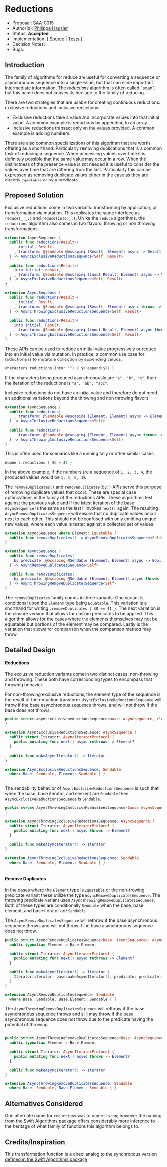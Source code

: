 # Reductions
* Proposal: [SAA-0015](https://github.com/apple/swift-async-algorithms/blob/main/Evolution/0015-reductions.md)
* Author(s): [Philippe Hausler](https://github.com/phausler)
* Status: **Accepted**
* Implementation: [
[Source](https://github.com/apple/swift-async-algorithms/blob/main/Sources/AsyncAlgorithms/AsyncExclusiveReductionsSequence.swift) |
[Tests](https://github.com/apple/swift-async-algorithms/blob/main/Tests/AsyncAlgorithmsTests/TestReductions.swift)
]
* Decision Notes:
* Bugs:

## Introduction

The family of algorithms for reduce are useful for converting a sequence or asynchronous sequence into a single value, but that can elide important intermediate information. The _reductions_ algorithm is often called "scan", but this name does not convey its heritage to the family of reducing.

There are two strategies that are usable for creating continuous reductions: exclusive reductions and inclusive reductions:

 * Exclusive reductions take a value and incorporate values into that initial value. A common example is reductions by appending to an array.
 * Inclusive reductions transact only on the values provided. A common example is adding numbers. 

 There are also common specializations of this algorithm that are worth offering as a shorthand. Particularly removing duplications that is a common task of reducing a sequence. When processing values over time it is definitely possible that the same value may occur in a row. When the distinctness of the presence value is not needed it is useful to consider the values over time that are differing from the last. Particularly this can be expressed as removing duplicate values either in the case as they are directly `Equatable` or by a predicate.

## Proposed Solution

Exclusive reductions come in two variants: transforming by application, or transformation via mutation. This replicates the same interface as `reduce(_:_:)` and `reduce(into:_:)`. Unlike the `reduce` algorithms, the `reductions` algorithm also comes in two flavors: throwing or non throwing transformations.

```swift
extension AsyncSequence {
  public func reductions<Result>(
    _ initial: Result, 
    _ transform: @Sendable @escaping (Result, Element) async -> Result
  ) -> AsyncExclusiveReductionsSequence<Self, Result>
  
  public func reductions<Result>(
    into initial: Result, 
    _ transform: @Sendable @escaping (inout Result, Element) async -> Void
  ) -> AsyncExclusiveReductionsSequence<Self, Result>
}

extension AsyncSequence {
  public func reductions<Result>(
    _ initial: Result, 
    _ transform: @Sendable @escaping (Result, Element) async throws -> Result
  ) -> AsyncThrowingExclusiveReductionsSequence<Self, Result>
  
  public func reductions<Result>(
    into initial: Result, 
    _ transform: @Sendable @escaping (inout Result, Element) async throws -> Void
  ) -> AsyncThrowingExclusiveReductionsSequence<Self, Result>
}
```

These APIs can be used to reduce an initial value progressively or reduce into an initial value via mutation. In practice, a common use case for reductions is to mutate a collection by appending values.

```swift
characters.reductions(into: "") { $0.append($1) }
```

If the characters being produced asynchronously are `"a", "b", "c"`, then the iteration of the reductions is `"a", "ab", "abc"`.

Inclusive reductions do not have an initial value and therefore do not need an additional variations beyond the throwing and non throwing flavors. 

```swift
extension AsyncSequence {
  public func reductions(
    _ transform: @Sendable @escaping (Element, Element) async -> Element
  ) -> AsyncInclusiveReductionsSequence<Self>
  
  public func reductions(
    _ transform: @Sendable @escaping (Element, Element) async throws -> Element
  ) -> AsyncThrowingInclusiveReductionsSequence<Self>
}
```

This is often used for scenarios like a running tally or other similar cases.

```swift
numbers.reductions { $0 + $1 }
```

In the above example, if the numbers are a sequence of `1, 2, 3, 4`, the produced values would be `1, 3, 6, 10`.

The `removeDuplicates()` and `removeDuplicates(by:)` APIs serve this purpose of removing duplicate values that occur. These are special case optimizations in the family of the reductions APIs. These algorithms test against the previous value and if the latest iteration of the base `AsyncSequence` is the same as the last it invokes `next()` again. The resulting `AsyncRemoveDuplicatesSequence` will ensure that no duplicate values occur next to each other. This should not be confused with only emitting unique new values; where each value is tested against a collected set of values.

```swift
extension AsyncSequence where Element: Equatable {
  public func removeDuplicates() -> AsyncRemoveDuplicatesSequence<Self>
}

extension AsyncSequence {
  public func removeDuplicates(
    by predicate: @escaping @Sendable (Element, Element) async -> Bool
  ) -> AsyncRemoveDuplicatesSequence<Self>

  public func removeDuplicates(
    by predicate: @escaping @Sendable (Element, Element) async throws -> Bool
  ) -> AsyncThrowingRemoveDuplicatesSequence<Self>
}
```

The `removeDuplicates` family comes in three variants. One variant is conditional upon the `Element` type being `Equatable`. This variation is a shorthand for writing `.removeDuplicates { $0 == $1 }`. The next variation is the closure version that allows for custom predicates to be applied. This algorithm allows for the cases where the elements themselves may not be equatable but portions of the element may be compared. Lastly is the variation that allows for comparison when the comparison method may throw.

## Detailed Design

#### Reductions

The exclusive reduction variants come in two distinct cases: non-throwing and throwing. These both have corresponding types to encompass that throwing behavior.

For non-throwing exclusive reductions, the element type of the sequence is the result of the reduction transform. `AsyncExclusiveReductionsSequence` will throw if the base asynchronous sequence throws, and will not throw if the base does not throws.

```swift
public struct AsyncExclusiveReductionsSequence<Base: AsyncSequence, Element> {
}

extension AsyncExclusiveReductionsSequence: AsyncSequence {
  public struct Iterator: AsyncIteratorProtocol {
    public mutating func next() async rethrows -> Element?
  }
  
  public func makeAsyncIterator() -> Iterator
}

extension AsyncExclusiveReductionsSequence: Sendable 
  where Base: Sendable, Element: Sendable { }
  
```

The sendability behavior of `AsyncExclusiveReductionsSequence` is such that when the base, base iterator, and element are `Sendable` then `AsyncExclusiveReductionsSequence` is `Sendable`.

```swift
public struct AsyncThrowingExclusiveReductionsSequence<Base: AsyncSequence, Element> {
}

extension AsyncThrowingExclusiveReductionsSequence: AsyncSequence {
  public struct Iterator: AsyncIteratorProtocol {
    public mutating func next() async throws -> Element?
  }
  
  public func makeAsyncIterator() -> Iterator
}

extension AsyncThrowingExclusiveReductionsSequence: Sendable 
  where Base: Sendable, Element: Sendable { }
  
```

#### Remove Duplicates

In the cases where the `Element` type is `Equatable` or the non-trowing predicate variant these utilize the type `AsyncRemoveDuplicatesSequence`. The throwing predicate variant uses `AsyncThrowingRemoveDuplicatesSequence`. Both of these types are conditionally `Sendable` when the base, base element, and base iterator are `Sendable`

The `AsyncRemoveDuplicatesSequence` will rethrow if the base asynchronous sequence throws and will not throw if the base asynchronous sequence does not throw.

```swift
public struct AsyncRemoveDuplicatesSequence<Base: AsyncSequence>: AsyncSequence {
  public typealias Element = Base.Element

  public struct Iterator: AsyncIteratorProtocol {
    public mutating func next() async rethrows -> Element?
  }

  public func makeAsyncIterator() -> Iterator {
    Iterator(iterator: base.makeAsyncIterator(), predicate: predicate)
  }
}

extension AsyncRemoveDuplicatesSequence: Sendable
  where Base: Sendable, Base.Element: Sendable { }

```

The `AsyncThrowingRemoveDuplicatesSequence` will rethrow if the base asynchronous sequence throws and still may throw if the base asynchronous sequence does not throw due to the predicate having the potential of throwing.

```swift

public struct AsyncThrowingRemoveDuplicatesSequence<Base: AsyncSequence>: AsyncSequence {
  public typealias Element = Base.Element

  public struct Iterator: AsyncIteratorProtocol {
    public mutating func next() async throws -> Element?
  }

  public func makeAsyncIterator() -> Iterator
}

extension AsyncThrowingRemoveDuplicatesSequence: Sendable
  where Base: Sendable, Base.Element: Sendable { }

```

## Alternatives Considered

One alternate name for `reductions` was to name it `scan`; however the naming from the Swift Algorithms package offers considerably more inference to the heritage of what family of functions this algorithm belongs to.

## Credits/Inspiration

This transformation function is a direct analog to the synchronous version [defined in the Swift Algorithms package](https://github.com/apple/swift-algorithms/blob/main/Guides/Reductions.md)
